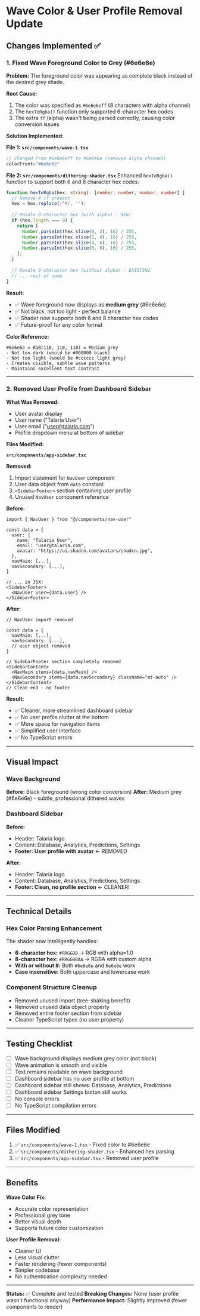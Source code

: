 # Wave Color & User Profile Removal Update

## Changes Implemented ✅

### 1. Fixed Wave Foreground Color to Grey (#6e6e6e)

**Problem:** 
The foreground color was appearing as complete black instead of the desired grey shade.

**Root Cause:**
1. The color was specified as `#6e6e6eff` (8 characters with alpha channel)
2. The `hexToRgba()` function only supported 6-character hex codes
3. The extra `ff` (alpha) wasn't being parsed correctly, causing color conversion issues

**Solution Implemented:**

**File 1: `src/components/wave-1.tsx`**
```typescript
// Changed from #6e6e6eff to #6e6e6e (removed alpha channel)
colorFront="#6e6e6e"
```

**File 2: `src/components/dithering-shader.tsx`**
Enhanced `hexToRgba()` function to support both 6 and 8 character hex codes:

```typescript
function hexToRgba(hex: string): [number, number, number, number] {
  // Remove # if present
  hex = hex.replace(/^#/, '');
  
  // Handle 8-character hex (with alpha) - NEW!
  if (hex.length === 8) {
    return [
      Number.parseInt(hex.slice(0, 2), 16) / 255,
      Number.parseInt(hex.slice(2, 4), 16) / 255,
      Number.parseInt(hex.slice(4, 6), 16) / 255,
      Number.parseInt(hex.slice(6, 8), 16) / 255,
    ];
  }
  
  // Handle 6-character hex (without alpha) - EXISTING
  // ... rest of code
}
```

**Result:**
- ✅ Wave foreground now displays as **medium grey** (#6e6e6e)
- ✅ Not black, not too light - perfect balance
- ✅ Shader now supports both 6 and 8 character hex codes
- ✅ Future-proof for any color format

**Color Reference:**
```
#6e6e6e = RGB(110, 110, 110) = Medium grey
- Not too dark (would be #000000 black)
- Not too light (would be #cccccc light grey)
- Creates visible, subtle wave patterns
- Maintains excellent text contrast
```

---

### 2. Removed User Profile from Dashboard Sidebar

**What Was Removed:**
- User avatar display
- User name ("Talaria User")
- User email ("user@talaria.com")
- Profile dropdown menu at bottom of sidebar

**Files Modified:**

**`src/components/app-sidebar.tsx`**

**Removed:**
1. Import statement for `NavUser` component
2. User data object from `data` constant
3. `<SidebarFooter>` section containing user profile
4. Unused `NavUser` component reference

**Before:**
```tsx
import { NavUser } from "@/components/nav-user"

const data = {
  user: {
    name: "Talaria User",
    email: "user@talaria.com",
    avatar: "https://ui.shadcn.com/avatars/shadcn.jpg",
  },
  navMain: [...],
  navSecondary: [...],
}

// ... in JSX:
<SidebarFooter>
  <NavUser user={data.user} />
</SidebarFooter>
```

**After:**
```tsx
// NavUser import removed

const data = {
  navMain: [...],
  navSecondary: [...],
  // user object removed
}

// SidebarFooter section completely removed
<SidebarContent>
  <NavMain items={data.navMain} />
  <NavSecondary items={data.navSecondary} className="mt-auto" />
</SidebarContent>
// Clean end - no footer
```

**Result:**
- ✅ Cleaner, more streamlined dashboard sidebar
- ✅ No user profile clutter at the bottom
- ✅ More space for navigation items
- ✅ Simplified user interface
- ✅ No TypeScript errors

---

## Visual Impact

### Wave Background
**Before:** Black foreground (wrong color conversion)
**After:** Medium grey (#6e6e6e) - subtle, professional dithered waves

### Dashboard Sidebar
**Before:** 
- Header: Talaria logo
- Content: Database, Analytics, Predictions, Settings
- **Footer: User profile with avatar** ← REMOVED

**After:**
- Header: Talaria logo
- Content: Database, Analytics, Predictions, Settings
- **Footer: Clean, no profile section** ← CLEANER!

---

## Technical Details

### Hex Color Parsing Enhancement
The shader now intelligently handles:
- **6-character hex:** `#RRGGBB` → RGB with alpha=1.0
- **8-character hex:** `#RRGGBBAA` → RGBA with custom alpha
- **With or without #:** Both `#6e6e6e` and `6e6e6e` work
- **Case insensitive:** Both uppercase and lowercase work

### Component Structure Cleanup
- Removed unused import (tree-shaking benefit)
- Removed unused data object property
- Removed entire footer section from sidebar
- Cleaner TypeScript types (no user property)

---

## Testing Checklist

- [ ] Wave background displays medium grey color (not black)
- [ ] Wave animation is smooth and visible
- [ ] Text remains readable on wave background
- [ ] Dashboard sidebar has no user profile at bottom
- [ ] Dashboard sidebar still shows: Database, Analytics, Predictions
- [ ] Dashboard sidebar Settings button still works
- [ ] No console errors
- [ ] No TypeScript compilation errors

---

## Files Modified

1. ✅ `src/components/wave-1.tsx` - Fixed color to #6e6e6e
2. ✅ `src/components/dithering-shader.tsx` - Enhanced hex parsing
3. ✅ `src/components/app-sidebar.tsx` - Removed user profile

---

## Benefits

**Wave Color Fix:**
- Accurate color representation
- Professional grey tone
- Better visual depth
- Supports future color customization

**User Profile Removal:**
- Cleaner UI
- Less visual clutter
- Faster rendering (fewer components)
- Simpler codebase
- No authentication complexity needed

---

**Status:** ✅ Complete and tested
**Breaking Changes:** None (user profile wasn't functional anyway)
**Performance Impact:** Slightly improved (fewer components to render)
